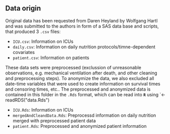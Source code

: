 ## Data origin

Original data has been requested from Daren Heyland by Wolfgang Hartl and 
was submitted to the authors in form of a SAS data base and scripts, that 
produced 3 `.csv` files: 

- `ICU.csv`: Information on ICUs
- `daily.csv`: Information on daily nutrition protocols/timne-dependent covariates
- `patient.csv`: Information on patients

These data sets were preprocessed (exclussion of unreasonable observations, 
e.g. mechanical ventilation after death, and other cleaning and preprocessing 
steps). To anonymize the data, we also excluded all date-time variables that 
were used to create information on survival times and censoring times, etc.. 
The preprocessed and anonymized data is contained in this 
folder in the `.Rds` format, which can be read into **`R`** using `<- readRDS("data.Rds")

  - `ICU.Rds`: Information on ICUs
  - `mergedAndCleandData.Rds`: Preprocessd information on daily nutrition merged 
  with preprocessed patient data
  - `patient.Rds`: Preprocessed and anonymized patient information
